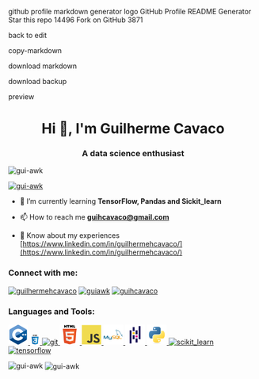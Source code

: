github profile markdown generator logo
GitHub Profile README Generator
Star this repo
14496
Fork on GitHub
3871

back to edit

copy-markdown

download markdown

download backup

preview
<h1 align="center">Hi 👋, I'm Guilherme Cavaco</h1>
<h3 align="center">A data science enthusiast</h3>

<p align="left"> <img src="https://komarev.com/ghpvc/?username=gui-awk&label=Profile%20views&color=0e75b6&style=flat" alt="gui-awk" /> </p>

<p align="left"> <a href="https://github.com/ryo-ma/github-profile-trophy"><img src="https://github-profile-trophy.vercel.app/?username=gui-awk" alt="gui-awk" /></a> </p>

- 🌱 I’m currently learning **TensorFlow, Pandas and Sickit_learn**

- 📫 How to reach me **guihcavaco@gmail.com**

- 📄 Know about my experiences [https://www.linkedin.com/in/guilhermehcavaco/](https://www.linkedin.com/in/guilhermehcavaco/)

<h3 align="left">Connect with me:</h3>
<p align="left">
<a href="https://linkedin.com/in/guilhermehcavaco" target="blank"><img align="center" src="https://raw.githubusercontent.com/rahuldkjain/github-profile-readme-generator/master/src/images/icons/Social/linked-in-alt.svg" alt="guilhermehcavaco" height="30" width="40" /></a>
<a href="https://kaggle.com/guiawk" target="blank"><img align="center" src="https://raw.githubusercontent.com/rahuldkjain/github-profile-readme-generator/master/src/images/icons/Social/kaggle.svg" alt="guiawk" height="30" width="40" /></a>
<a href="https://www.hackerrank.com/guihcavaco" target="blank"><img align="center" src="https://raw.githubusercontent.com/rahuldkjain/github-profile-readme-generator/master/src/images/icons/Social/hackerrank.svg" alt="guihcavaco" height="30" width="40" /></a>
</p>

<h3 align="left">Languages and Tools:</h3>
<p align="left"> <a href="https://www.w3schools.com/cpp/" target="_blank" rel="noreferrer"> <img src="https://raw.githubusercontent.com/devicons/devicon/master/icons/cplusplus/cplusplus-original.svg" alt="cplusplus" width="40" height="40"/> </a> <a href="https://www.w3schools.com/css/" target="_blank" rel="noreferrer"> <img src="https://raw.githubusercontent.com/devicons/devicon/master/icons/css3/css3-original-wordmark.svg" alt="css3" width="20" height="20"/> </a> <a href="https://git-scm.com/" target="_blank" rel="noreferrer"> <img src="https://www.vectorlogo.zone/logos/git-scm/git-scm-icon.svg" alt="git" width="40" height="40"/> </a> <a href="https://www.w3.org/html/" target="_blank" rel="noreferrer"> <img src="https://raw.githubusercontent.com/devicons/devicon/master/icons/html5/html5-original-wordmark.svg" alt="html5" width="40" height="40"/> </a> <a href="https://developer.mozilla.org/en-US/docs/Web/JavaScript" target="_blank" rel="noreferrer"> <img src="https://raw.githubusercontent.com/devicons/devicon/master/icons/javascript/javascript-original.svg" alt="javascript" width="40" height="40"/> </a> <a href="https://www.mysql.com/" target="_blank" rel="noreferrer"> <img src="https://raw.githubusercontent.com/devicons/devicon/master/icons/mysql/mysql-original-wordmark.svg" alt="mysql" width="40" height="40"/> </a> <a href="https://pandas.pydata.org/" target="_blank" rel="noreferrer"> <img src="https://raw.githubusercontent.com/devicons/devicon/2ae2a900d2f041da66e950e4d48052658d850630/icons/pandas/pandas-original.svg" alt="pandas" width="40" height="40"/> </a> <a href="https://www.python.org" target="_blank" rel="noreferrer"> <img src="https://raw.githubusercontent.com/devicons/devicon/master/icons/python/python-original.svg" alt="python" width="40" height="40"/> </a> <a href="https://scikit-learn.org/" target="_blank" rel="noreferrer"> <img src="https://upload.wikimedia.org/wikipedia/commons/0/05/Scikit_learn_logo_small.svg" alt="scikit_learn" width="40" height="40"/> </a> <a href="https://www.tensorflow.org" target="_blank" rel="noreferrer"> <img src="https://www.vectorlogo.zone/logos/tensorflow/tensorflow-icon.svg" alt="tensorflow" width="40" height="40"/> </a> </p>

<p><img align="left" src="https://github-readme-stats.vercel.app/api/top-langs?username=gui-awk&show_icons=true&locale=en&layout=compact" alt="gui-awk" /></p>

<p>&nbsp;<img align="center" src="https://github-readme-stats.vercel.app/api?username=gui-awk&show_icons=true&locale=en" alt="gui-awk" /></p>


